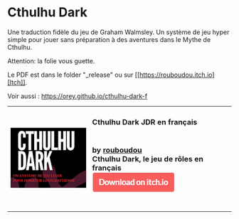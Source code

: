 # Cthulhu Dark

Une traduction fidèle du jeu de Graham Walmsley. Un système de jeu hyper simple pour jouer sans préparation à des aventures dans le Mythe de Cthulhu.

Attention: la folie vous guette.

Le PDF est dans le folder "_release" ou sur [[https://rouboudou.itch.io][Itch]].

Voir aussi : https://orey.github.io/cthulhu-dark-f

<table>
<tr><td><img src="proj.png"></td>
<td><h3>Cthulhu Dark JDR en français<h3><br>
by <a href="https://rouboudou.itch.io">rouboudou</a><br>
Cthulhu Dark, le jeu de rôles en français<br>
<a href="https://rouboudou.itch.io/cthulhu-dark-fr"><img src="download.png"></a><br>
<a href="https://itch.io"><img arc="itch.png"></a></td></tr>
</table>

